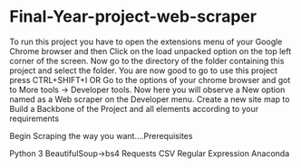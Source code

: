 # Final-Year-project-web-scraper
To run this project you have to open the extensions menu of your Google Chrome browser 
and then Click on the load unpacked option on the top left corner of the screen.
Now go to the directory of the folder containing this project and select the folder.
You are now good to go to  use this project press 
CTRL+SHIFT+I
OR
Go to the options of your chrome browser and got to More tools -> Developer tools.
Now here you will observe a New option named as a Web scraper on the Developer menu.
Create a new site map to Build a Backbone of the Project
and all elements according to your requirements

Begin Scraping the way you want....Prerequisites 

Python 3
BeautifulSoup->bs4
Requests
CSV
Regular Expression
Anaconda
